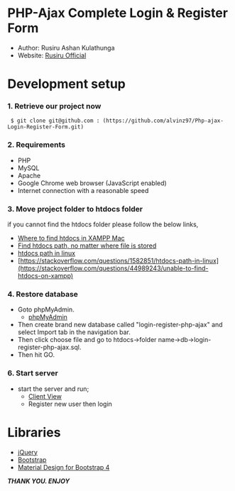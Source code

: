 # PHP-Ajax Complete Login & Register Form

* Author: Rusiru Ashan Kulathunga
* Website: [Rusiru Official](https://www.rusiruofficial.com)

# Development setup

### 1. Retrieve our project now

```git
 $ git clone git@github.com : (https://github.com/alvinz97/Php-ajax-Login-Register-Form.git)
```

### 2. Requirements

   * PHP
   * MySQL
   * Apache
   * Google Chrome web browser (JavaScript enabled)
   * Internet connection with a reasonable speed 
    

### 3. Move project folder to htdocs folder

   if you cannot find the htdocs folder please follow the below links,

  * [Where to find htdocs in XAMPP Mac](https://stackoverflow.com/questions/45518021/where-to-find-htdocs-in-xampp-mac)
  * [Find htdocs path, no matter where file is stored](https://stackoverflow.com/questions/5536730/find-htdocs-path-no-matter-where-file-is-stored)
  * [htdocs path in linux](https://stackoverflow.com/questions/1582851/htdocs-path-in-linux)
  * [https://stackoverflow.com/questions/1582851/htdocs-path-in-linux](https://stackoverflow.com/questions/44989243/unable-to-find-htdocs-on-xampp)

### 4. Restore database

   * Goto phpMyAdmin.
       * [phpMyAdmin](http://localhost/phpmyadmin/index.php)
   * Then create brand new database called "login-register-php-ajax" and select Import tab in the navigation bar.
   * Then click choose file and go to htdocs->folder name->db->login-register-php-ajax.sql.
   * Then hit GO.

 ### 6. Start server
  * start the server and run;
    * [Client View](http://localhost:8080/foldername)
    * Register new user then login

 # Libraries
  * [jQuery](https://jquery.com/)
  * [Bootstrap](https://getbootstrap.com/)
  * [Material Design for Bootstrap 4 ](https://mdbootstrap.com/)
  

***THANK YOU. ENJOY***


